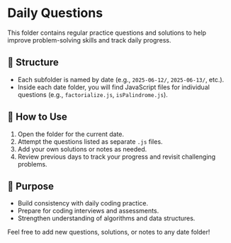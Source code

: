 # Daily Questions

This folder contains regular practice questions and solutions to help improve problem-solving skills and track daily progress.

## 📅 Structure

- Each subfolder is named by date (e.g., `2025-06-12/`, `2025-06-13/`, etc.).
- Inside each date folder, you will find JavaScript files for individual questions (e.g., `factorialize.js`, `isPalindrome.js`).

## 📝 How to Use

1. Open the folder for the current date.
2. Attempt the questions listed as separate `.js` files.
3. Add your own solutions or notes as needed.
4. Review previous days to track your progress and revisit challenging problems.

## 🚀 Purpose

- Build consistency with daily coding practice.
- Prepare for coding interviews and assessments.
- Strengthen understanding of algorithms and data structures.

Feel free to add new questions, solutions, or notes to any date folder!
